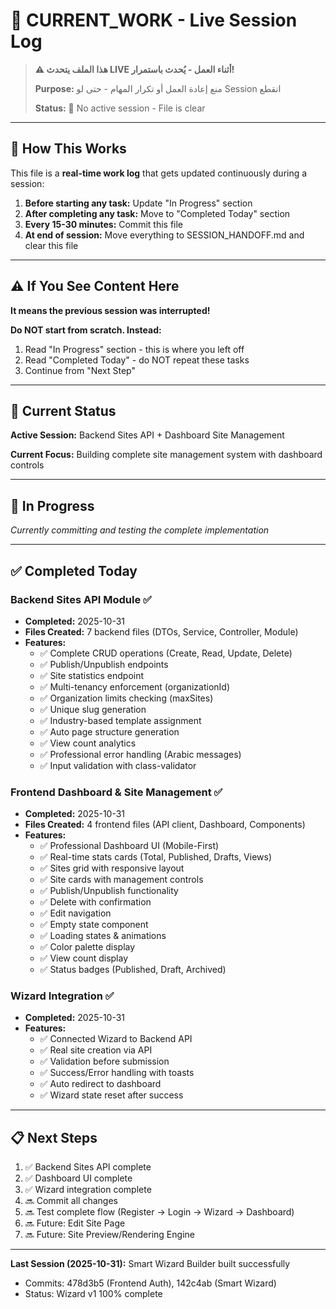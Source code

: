 # 🚧 CURRENT_WORK - Live Session Log

> **⚠️ هذا الملف يتحدث LIVE أثناء العمل - يُحدث باستمرار!**
>
> **Purpose:** منع إعادة العمل أو تكرار المهام - حتى لو Session انقطع
>
> **Status:** 🔴 No active session - File is clear

---

## 📝 How This Works

This file is a **real-time work log** that gets updated continuously during a session:

1. **Before starting any task:** Update "In Progress" section
2. **After completing any task:** Move to "Completed Today" section
3. **Every 15-30 minutes:** Commit this file
4. **At end of session:** Move everything to SESSION_HANDOFF.md and clear this file

---

## ⚠️ If You See Content Here

**It means the previous session was interrupted!**

**Do NOT start from scratch. Instead:**
1. Read "In Progress" section - this is where you left off
2. Read "Completed Today" - do NOT repeat these tasks
3. Continue from "Next Step"

---

## 🎯 Current Status

**Active Session:** Backend Sites API + Dashboard Site Management

**Current Focus:** Building complete site management system with dashboard controls

---

## 🔄 In Progress

_Currently committing and testing the complete implementation_

---

## ✅ Completed Today

### Backend Sites API Module ✅
- **Completed:** 2025-10-31
- **Files Created:** 7 backend files (DTOs, Service, Controller, Module)
- **Features:**
  - ✅ Complete CRUD operations (Create, Read, Update, Delete)
  - ✅ Publish/Unpublish endpoints
  - ✅ Site statistics endpoint
  - ✅ Multi-tenancy enforcement (organizationId)
  - ✅ Organization limits checking (maxSites)
  - ✅ Unique slug generation
  - ✅ Industry-based template assignment
  - ✅ Auto page structure generation
  - ✅ View count analytics
  - ✅ Professional error handling (Arabic messages)
  - ✅ Input validation with class-validator

### Frontend Dashboard & Site Management ✅
- **Completed:** 2025-10-31
- **Files Created:** 4 frontend files (API client, Dashboard, Components)
- **Features:**
  - ✅ Professional Dashboard UI (Mobile-First)
  - ✅ Real-time stats cards (Total, Published, Drafts, Views)
  - ✅ Sites grid with responsive layout
  - ✅ Site cards with management controls
  - ✅ Publish/Unpublish functionality
  - ✅ Delete with confirmation
  - ✅ Edit navigation
  - ✅ Empty state component
  - ✅ Loading states & animations
  - ✅ Color palette display
  - ✅ View count display
  - ✅ Status badges (Published, Draft, Archived)

### Wizard Integration ✅
- **Completed:** 2025-10-31
- **Features:**
  - ✅ Connected Wizard to Backend API
  - ✅ Real site creation via API
  - ✅ Validation before submission
  - ✅ Success/Error handling with toasts
  - ✅ Auto redirect to dashboard
  - ✅ Wizard state reset after success

---

## 📋 Next Steps

1. ✅ Backend Sites API complete
2. ✅ Dashboard UI complete
3. ✅ Wizard integration complete
4. 🔜 Commit all changes
5. 🔜 Test complete flow (Register → Login → Wizard → Dashboard)
6. 🔜 Future: Edit Site Page
7. 🔜 Future: Site Preview/Rendering Engine

---

**Last Session (2025-10-31):** Smart Wizard Builder built successfully
- Commits: 478d3b5 (Frontend Auth), 142c4ab (Smart Wizard)
- Status: Wizard v1 100% complete
